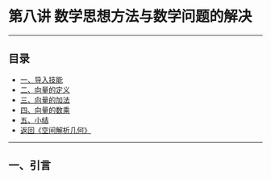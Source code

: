 # 第八讲 数学思想方法与数学问题的解决

---

## 目录

+ <a href="#1"> 一、导入技能 </a>
+ <a href="#2"> 二、向量的定义</a>
+ <a href="#3"> 三、向量的加法</a>
+ <a href="#4"> 四、向量的数乘</a>
+ <a href="#5"> 五、小结</a>
+ <a href="/html/lecture/analysegeo.html"> 返回《空间解析几何》 </a>

---

## <a name="1">一、引言 </a>